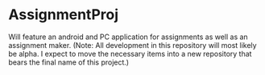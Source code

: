 # AssignmentProj
Will feature an android and PC application for assignments as well as an assignment maker. (Note: All development in this repository will most likely be alpha. I expect to move the necessary items into a new repository that bears the final name of this project.)
